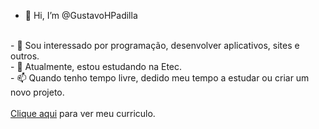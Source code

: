 - 👋 Hi, I’m @GustavoHPadilla
<br>
- 👀 Sou interessado por programação, desenvolver aplicativos, sites e outros.<br>
- 🌱 Atualmente, estou estudando na Etec.<br>
- 📫 Quando tenho tempo livre, dedido meu tempo a estudar ou criar um novo projeto.<br>
<br>
<a href="https://drive.google.com/file/d/1SoW1E4zCqV4Y-Vbburx5i5LmoGJ3H_SZ/view?usp=share_link">Clique aqui</a> para ver meu curriculo.
